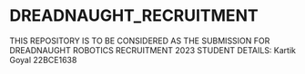 # DREADNAUGHT_RECRUITMENT
THIS REPOSITORY IS TO BE CONSIDERED AS THE SUBMISSION FOR DREADNAUGHT ROBOTICS RECRUITMENT 2023
STUDENT DETAILS:
Kartik Goyal 
22BCE1638
